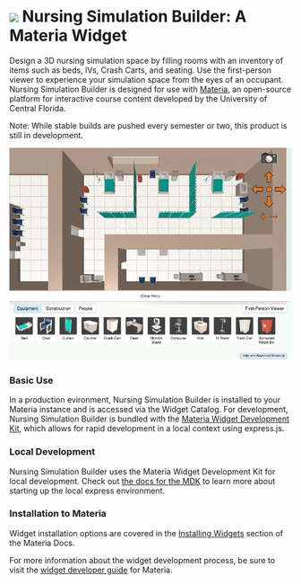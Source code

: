 <h1>
    <img src="src/_icons/icon-60.png" width="36px"/>
    Nursing Simulation Builder: A Materia Widget
</h1>

Design a 3D nursing simulation space by filling rooms with an inventory of items such as beds, IVs, Crash Carts, and seating. Use the first-person viewer to experience your simulation space from the eyes of an occupant. Nursing Simulation Builder is designed for use with [Materia](https://github.com/ucfopen/Materia), an open-source platform for interactive course content developed by the University of Central Florida.

Note: While stable builds are pushed every semester or two, this product is still in development.

![Nursing Simulation Builder Player](src/_screen-shots/1.png)

### Basic Use

In a production evironment, Nursing Simulation Builder is installed to your Materia instance and is accessed via the Widget Catalog. For development, Nursing Simulation Builder is bundled with the [Materia Widget Development Kit](https://github.com/ucfopen/Materia-Widget-Dev-Kit), which allows for rapid development in a local context using express.js.

### Local Development

Nursing Simulation Builder uses the Materia Widget Development Kit for local development. Check out [the docs for the MDK](https://ucfopen.github.io/Materia-Docs/develop/materia-widget-development-kit.html) to learn more about starting up the local express environment.

### Installation to Materia

Widget installation options are covered in the [Installing Widgets](https://ucfopen.github.io/Materia-Docs/admin/installing-widgets.html) section of the Materia Docs.

For more information about the widget development process, be sure to visit the [widget developer guide](https://ucfopen.github.io/Materia-Docs/develop/widget-developer-guide.html) for Materia.